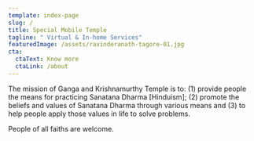 ```yaml
---
template: index-page
slug: /
title: Special Mobile Temple
tagline: " Virtual & In-home Services"
featuredImage: /assets/ravinderanath-tagore-01.jpg
cta:
  ctaText: Know more
  ctaLink: /about
---
```

The mission of Ganga and Krishnamurthy Temple is to: (1) provide people the means for practicing Sanatana Dharma [Hinduism]; (2) promote the beliefs and values of Sanatana Dharma through various means and (3) to help people apply those values in life to solve problems. 

People of all faiths are welcome.